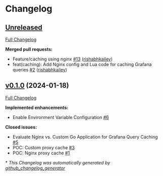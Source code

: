 # Changelog

## [Unreleased](https://github.com/rishabhkailey/Grafana-Query-Cache/tree/HEAD)

[Full Changelog](https://github.com/rishabhkailey/Grafana-Query-Cache/compare/v0.1.0...HEAD)

**Merged pull requests:**

- Feature/caching using nginx [\#13](https://github.com/rishabhkailey/Grafana-Query-Cache/pull/13) ([rishabhkailey](https://github.com/rishabhkailey))
- feat\(caching\): Add Nginx config and Lua code for caching Grafana queries [\#2](https://github.com/rishabhkailey/Grafana-Query-Cache/pull/2) ([rishabhkailey](https://github.com/rishabhkailey))

## [v0.1.0](https://github.com/rishabhkailey/Grafana-Query-Cache/tree/v0.1.0) (2024-01-18)

[Full Changelog](https://github.com/rishabhkailey/Grafana-Query-Cache/compare/641dbf897c709528ac3752d0f47048700693cb02...v0.1.0)

**Implemented enhancements:**

- Enable Environment Variable Configuration [\#6](https://github.com/rishabhkailey/Grafana-Query-Cache/issues/6)

**Closed issues:**

- Evaluate Nginx vs. Custom Go Application for Grafana Query Caching [\#5](https://github.com/rishabhkailey/Grafana-Query-Cache/issues/5)
- POC: Custom proxy cache  [\#3](https://github.com/rishabhkailey/Grafana-Query-Cache/issues/3)
- POC: Nginx proxy cache [\#1](https://github.com/rishabhkailey/Grafana-Query-Cache/issues/1)



\* *This Changelog was automatically generated by [github_changelog_generator](https://github.com/github-changelog-generator/github-changelog-generator)*
